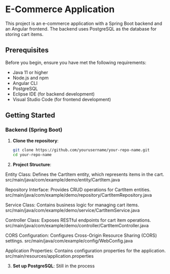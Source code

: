 # E-Commerce Application

This project is an e-commerce application with a Spring Boot backend and an Angular frontend. The backend uses PostgreSQL as the database for storing cart items.

## Prerequisites

Before you begin, ensure you have met the following requirements:
- Java 11 or higher
- Node.js and npm
- Angular CLI
- PostgreSQL
- Eclipse IDE (for backend development)
- Visual Studio Code (for frontend development)

## Getting Started

### Backend (Spring Boot)

1. **Clone the repository**:
   ```bash
   git clone https://github.com/yourusername/your-repo-name.git
   cd your-repo-name
   
2. **Project Structure**:
   
Entity Class: Defines the CartItem entity, which represents items in the cart.
src/main/java/com/example/demo/entity/CartItem.java

Repository Interface: Provides CRUD operations for CartItem entities.
src/main/java/com/example/demo/repository/CartItemRepository.java

Service Class: Contains business logic for managing cart items.
src/main/java/com/example/demo/service/CartItemService.java

Controller Class: Exposes RESTful endpoints for cart item operations.
src/main/java/com/example/demo/controller/CartItemController.java

CORS Configuration: Configures Cross-Origin Resource Sharing (CORS) settings.
src/main/java/com/example/config/WebConfig.java

Application Properties: Contains configuration properties for the application.
src/main/resources/application.properties 

3. **Set up PostgreSQL**:
   Still in the process
